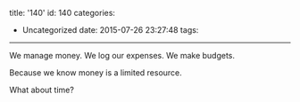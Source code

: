 title: '140'
id: 140
categories:
  - Uncategorized
date: 2015-07-26 23:27:48
tags:
---

We manage money. We log our expenses. We make budgets.

Because we know money is a limited resource.

What about time?